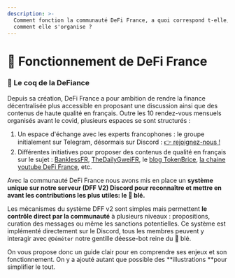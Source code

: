 ```yaml
---
description: >-
  Comment fonction la communauté DeFi France, a quoi correspond t-elle, et
  comment elle s'organise ?
---
```


# 🍕 Fonctionnement de DeFi France

### 🐓 Le coq de la DeFiance

Depuis sa création, DeFi France a pour ambition de rendre la finance décentralisée plus accessible en proposant une discussion ainsi que des contenus de haute qualité en français. Outre les 10 rendez-vous mensuels organisés avant le covid, plusieurs espaces se sont structurés :

1. Un espace d'échange avec les experts francophones : le groupe initialement sur Telegram, désormais sur Discord : [👉 rejoignez-nous !](https://discord.gg/3bWZcK2)
2. Différentes initiatives pour proposer des contenus de qualité en français sur le sujet : [BanklessFR](https://banklessfr.substack.com), [TheDailyGweiFR](https://thedailygweifr.substack.com), le [blog TokenBrice](https://tokenbrice.xyz/fr/), [la chaine youtube DeFi France](https://youtube.com/c/defifrance), etc.

Avec la communauté DeFi France nous avons mis en place un **système unique sur notre serveur (DFF V2) Discord pour reconnaître et mettre en avant les contributions les plus utiles: le 🌾 blé.**

Les mécanismes du système DFF v2 sont simples mais permettent **le contrôle direct par la communauté** à plusieurs niveaux : propositions, curation des messages ou même les sanctions potentielles. Ce système est implémenté directement sur le Discord, tous les membres peuvent y interagir avec `@Déméter` notre gentille déesse-bot reine du 🌾 blé.

On vous propose donc un guide clair pour en comprendre ses enjeux et son fonctionnement. On y a ajouté autant que possible des **illustrations **pour simplifier le tout.
